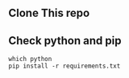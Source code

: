 ## Clone This repo


## Check python and pip
```
which python
pip install -r requirements.txt
```

## 